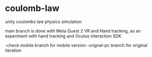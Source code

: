 # coulomb-law
 unity coulombs law physics simulation


main branch is done with Meta Quest 2 VR and Hand tracking, as an experiment with hand tracking and Oculus interaction SDK 

-check mobile branch for mobile version
-orignal-pc branch for original iteration
